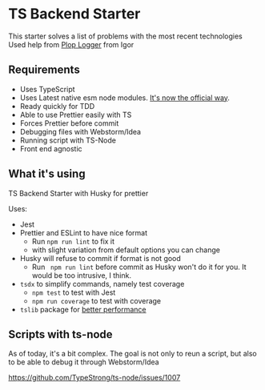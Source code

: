 TS Backend Starter
====

This starter solves a list of problems with the most recent technologies
Used help from [Plop Logger](https://github.com/ilaborie/plop-logger) from Igor


Requirements
----

- Uses TypeScript
- Uses Latest native esm node modules. [It's now the official way](https://nodejs.org/api/esm.html#esm_modules_ecmascript_modules).
- Ready quickly for TDD
- Able to use Prettier easily with TS
- Forces Prettier before commit 
- Debugging files with Webstorm/Idea
- Running script with TS-Node 
- Front end agnostic



What it's using
----

TS Backend Starter with Husky for prettier

Uses:
* Jest
* Prettier and ESLint to have nice format
    - Run `npm run lint` to fix it
    - with slight variation from default options you can change
* Husky will refuse to commit if format is not good
    - Run ` npm run lint` before commit as Husky won't do it for you. It would be too intrusive, I
     think.
* `tsdx` to simplify commands, namely test coverage
    - `npm test` to test with Jest
    - `npm run coverage` to test with coverage
* `tslib` package for [better performance](https://www.npmjs.com/package/tslib)


Scripts with ts-node
-----

As of today, it's a bit complex. The goal is not only to reun a script, but also to be able to 
debug it through Webstorm/Idea

https://github.com/TypeStrong/ts-node/issues/1007

